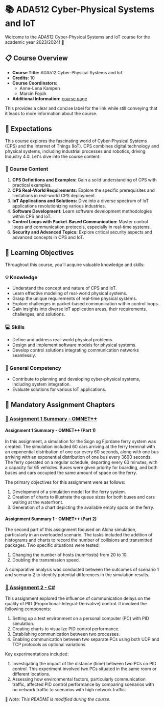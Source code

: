# 📚 ADA512 Cyber-Physical Systems and IoT

Welcome to the ADA512 Cyber-Physical Systems and IoT course for the academic year 2023/2024! 🌟

## 📋 Course Overview

- **Course Title:** ADA512 Cyber-Physical Systems and IoT
- **Credits:** 10
- **Course Coordinators:**
  - Anne-Lena Kampen
  - Marcin Fojcik
- **Additional Information:** [course page](https://www.hvl.no/en/studies-at-hvl/study-programmes/courses/ADA512)

This provides a clear and concise label for the link while still conveying that it leads to more information about the course.

## 🌟 Expectations

This course explores the fascinating world of Cyber-Physical Systems (CPS) and the Internet of Things (IoT). CPS combines digital technology and physical systems, including industrial processes and robotics, driving Industry 4.0. Let's dive into the course content:

### 📖 Course Content

1. **CPS Definitions and Examples:** Gain a solid understanding of CPS with practical examples.
2. **CPS Real-World Requirements:** Explore the specific prerequisites and limitations in real-world CPS deployment.
3. **IoT Applications and Solutions:** Dive into a diverse spectrum of IoT applications revolutionizing various industries.
4. **Software Development:** Learn software development methodologies within CPS and IoT.
5. **Control Loops with Packet-Based Communication:** Master control loops and communication protocols, especially in real-time systems.
6. **Security and Advanced Topics:** Explore critical security aspects and advanced concepts in CPS and IoT.

## 🎯 Learning Objectives

Throughout this course, you'll acquire valuable knowledge and skills:

### 💡 Knowledge

- Understand the concept and nature of CPS and IoT.
- Learn effective modeling of real-world physical systems.
- Grasp the unique requirements of real-time physical systems.
- Explore challenges in packet-based communication within control loops.
- Gain insights into diverse IoT application areas, their requirements, challenges, and solutions.

### 💻 Skills

- Define and address real-world physical problems.
- Design and implement software models for physical systems.
- Develop control solutions integrating communication networks seamlessly.

### 🤝 General Competency

- Contribute to planning and developing cyber-physical systems, including system integration.
- Evaluate solutions for various IoT applications.

## 📝 Mandatory Assignment Chapters

### [🔗 Assignment 1 Summary - OMNET++](https://github.com/589664/ADA512/tree/main/OMNET%2B%2B)

#### Assignment 1 Summary - OMNET++ (Part 1)

In this assignment, a simulation for the Sogn og Fjordane ferry system was created. The simulation included 60 cars arriving at the ferry terminal with an exponential distribution of one car every 60 seconds, along with one bus arriving with an exponential distribution of one bus every 3600 seconds. The ferry operated on a regular schedule, departing every 60 minutes, with a capacity for 65 vehicles. Buses were given priority for boarding, and both buses and cars occupied the same amount of space on the ferry.

The primary objectives for this assignment were as follows:

1. Development of a simulation model for the ferry system.
2. Creation of charts to illustrate the queue sizes for both buses and cars waiting at the waterfront.
3. Generation of a chart depicting the available empty spots on the ferry.

#### Assignment Summary 1 - OMNET++ (Part 2)

The second part of this assignment focused on Aloha simulation, particularly in an overloaded scenario. The tasks included the addition of histograms and charts to record the number of collisions and transmitted packages. Two specific situations were tested:

1. Changing the number of hosts (numHosts) from 20 to 10.
2. Doubling the transmission speed.

A comparative analysis was conducted between the outcomes of scenario 1 and scenario 2 to identify potential differences in the simulation results.

### [🔗 Assignment 2 - C#](https://github.com/589664/ADA512/tree/main/c%23)

This assignment explored the influence of communication delays on the quality of PID (Proportional-Integral-Derivative) control. It involved the following components:

1. Setting up a test environment on a personal computer (PC) with PID simulation.
2. Creating charts to visualize PID control performance.
3. Establishing communication between two processes.
4. Enabling communication between two separate PCs using both UDP and TCP protocols as optional variations.

Key experimentations included:

1. Investigating the impact of the distance (time) between two PCs on PID control. This experiment involved two PCs situated in the same room or different locations.
2. Assessing how environmental factors, particularly communication traffic, affected PID control performance by comparing scenarios with no network traffic to scenarios with high network traffic.

🚀 *Note: This README is modified during the course.*
